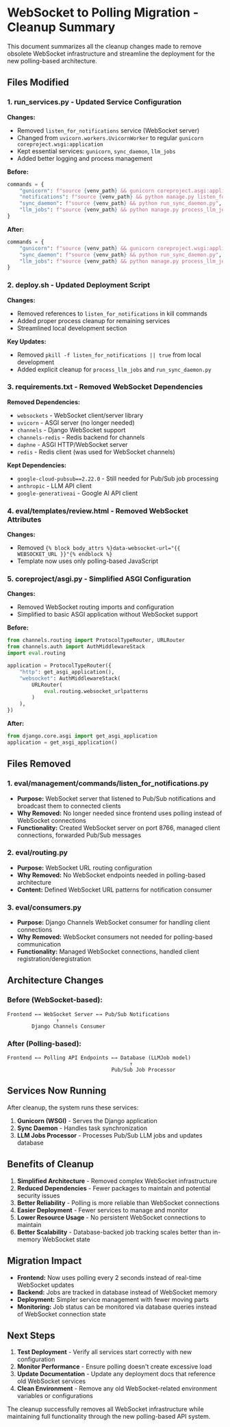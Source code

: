# WebSocket to Polling Migration - Cleanup Summary

This document summarizes all the cleanup changes made to remove obsolete WebSocket infrastructure and streamline the deployment for the new polling-based architecture.

## Files Modified

### 1. **run_services.py** - Updated Service Configuration
**Changes:**
- Removed `listen_for_notifications` service (WebSocket server)
- Changed from `uvicorn.workers.UvicornWorker` to regular `gunicorn coreproject.wsgi:application`
- Kept essential services: `gunicorn`, `sync_daemon`, `llm_jobs`
- Added better logging and process management

**Before:**
```python
commands = {
    "gunicorn": f"source {venv_path} && gunicorn coreproject.asgi:application -k uvicorn.workers.UvicornWorker --bind 127.0.0.1:8000",
    "notifications": f"source {venv_path} && python manage.py listen_for_notifications",
    "sync_daemon": f"source {venv_path} && python run_sync_daemon.py",
    "llm_jobs": f"source {venv_path} && python manage.py process_llm_jobs"
}
```

**After:**
```python
commands = {
    "gunicorn": f"source {venv_path} && gunicorn coreproject.wsgi:application --bind 127.0.0.1:8000",
    "sync_daemon": f"source {venv_path} && python run_sync_daemon.py",
    "llm_jobs": f"source {venv_path} && python manage.py process_llm_jobs"
}
```

### 2. **deploy.sh** - Updated Deployment Script
**Changes:**
- Removed references to `listen_for_notifications` in kill commands
- Added proper process cleanup for remaining services
- Streamlined local development section

**Key Updates:**
- Removed `pkill -f listen_for_notifications || true` from local development
- Added explicit cleanup for `process_llm_jobs` and `run_sync_daemon.py`

### 3. **requirements.txt** - Removed WebSocket Dependencies
**Removed Dependencies:**
- `websockets` - WebSocket client/server library
- `uvicorn` - ASGI server (no longer needed)
- `channels` - Django WebSocket support
- `channels-redis` - Redis backend for channels
- `daphne` - ASGI HTTP/WebSocket server
- `redis` - Redis client (was used for WebSocket channels)

**Kept Dependencies:**
- `google-cloud-pubsub==2.22.0` - Still needed for Pub/Sub job processing
- `anthropic` - LLM API client
- `google-generativeai` - Google AI API client

### 4. **eval/templates/review.html** - Removed WebSocket Attributes
**Changes:**
- Removed `{% block body_attrs %}data-websocket-url="{{ WEBSOCKET_URL }}"{% endblock %}`
- Template now uses only polling-based JavaScript

### 5. **coreproject/asgi.py** - Simplified ASGI Configuration
**Changes:**
- Removed WebSocket routing imports and configuration
- Simplified to basic ASGI application without WebSocket support

**Before:**
```python
from channels.routing import ProtocolTypeRouter, URLRouter
from channels.auth import AuthMiddlewareStack
import eval.routing

application = ProtocolTypeRouter({
    "http": get_asgi_application(),
    "websocket": AuthMiddlewareStack(
        URLRouter(
            eval.routing.websocket_urlpatterns
        )
    ),
})
```

**After:**
```python
from django.core.asgi import get_asgi_application
application = get_asgi_application()
```

## Files Removed

### 1. **eval/management/commands/listen_for_notifications.py**
- **Purpose:** WebSocket server that listened to Pub/Sub notifications and broadcast them to connected clients
- **Why Removed:** No longer needed since frontend uses polling instead of WebSocket connections
- **Functionality:** Created WebSocket server on port 8766, managed client connections, forwarded Pub/Sub messages

### 2. **eval/routing.py**
- **Purpose:** WebSocket URL routing configuration
- **Why Removed:** No WebSocket endpoints needed in polling-based architecture
- **Content:** Defined WebSocket URL patterns for notification consumer

### 3. **eval/consumers.py**
- **Purpose:** Django Channels WebSocket consumer for handling client connections
- **Why Removed:** WebSocket consumers not needed for polling-based communication
- **Functionality:** Managed WebSocket connections, handled client registration/deregistration

## Architecture Changes

### Before (WebSocket-based):
```
Frontend ←→ WebSocket Server ←→ Pub/Sub Notifications
                ↑
        Django Channels Consumer
```

### After (Polling-based):
```
Frontend ←→ Polling API Endpoints ←→ Database (LLMJob model)
                                        ↑
                                  Pub/Sub Job Processor
```

## Services Now Running

After cleanup, the system runs these services:

1. **Gunicorn (WSGI)** - Serves the Django application
2. **Sync Daemon** - Handles task synchronization
3. **LLM Jobs Processor** - Processes Pub/Sub LLM jobs and updates database

## Benefits of Cleanup

1. **Simplified Architecture** - Removed complex WebSocket infrastructure
2. **Reduced Dependencies** - Fewer packages to maintain and potential security issues
3. **Better Reliability** - Polling is more reliable than WebSocket connections
4. **Easier Deployment** - Fewer services to manage and monitor
5. **Lower Resource Usage** - No persistent WebSocket connections to maintain
6. **Better Scalability** - Database-backed job tracking scales better than in-memory WebSocket state

## Migration Impact

- **Frontend:** Now uses polling every 2 seconds instead of real-time WebSocket updates
- **Backend:** Jobs are tracked in database instead of WebSocket memory
- **Deployment:** Simpler service management with fewer moving parts
- **Monitoring:** Job status can be monitored via database queries instead of WebSocket connection state

## Next Steps

1. **Test Deployment** - Verify all services start correctly with new configuration
2. **Monitor Performance** - Ensure polling doesn't create excessive load
3. **Update Documentation** - Update any deployment docs that reference old WebSocket services
4. **Clean Environment** - Remove any old WebSocket-related environment variables or configurations

The cleanup successfully removes all WebSocket infrastructure while maintaining full functionality through the new polling-based API system.

